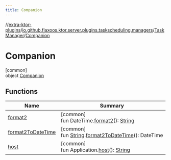 ```yaml
---
title: Companion
---
```

//[extra-ktor-plugins](../../../../index.md)/[io.github.flaxoos.ktor.server.plugins.taskscheduling.managers](../../index.md)/[TaskManager](../index.md)/[Companion](index.md)



# Companion



[common]\
object [Companion](index.md)



## Functions


| Name | Summary |
|---|---|
| [format2](format2.md) | [common]<br>fun DateTime.[format2](format2.md)(): [String](https://kotlinlang.org/api/latest/jvm/stdlib/kotlin/-string/index.md) |
| [format2ToDateTime](format2-to-date-time.md) | [common]<br>fun [String](https://kotlinlang.org/api/latest/jvm/stdlib/kotlin/-string/index.md).[format2ToDateTime](format2-to-date-time.md)(): DateTime |
| [host](host.md) | [common]<br>fun Application.[host](host.md)(): [String](https://kotlinlang.org/api/latest/jvm/stdlib/kotlin/-string/index.md) |

